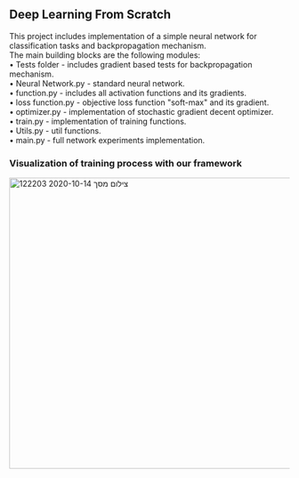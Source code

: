## Deep Learning From Scratch
This project includes implementation of a simple neural network for classification tasks and backpropagation mechanism.<br />
The main building blocks are the following modules:<br />
• Tests folder - includes gradient based tests for backpropagation mechanism.<br />
• Neural Network.py - standard neural network.<br />
• function.py - includes all activation functions and its gradients.<br />
• loss function.py - objective loss function "soft-max" and its gradient.<br />
• optimizer.py - implementation of stochastic gradient decent optimizer.<br />
• train.py - implementation of training functions.<br />
• Utils.py - util functions.<br />
• main.py - full network experiments implementation.<br />

### Visualization of training process with our framework
<img width="523" alt="צילום מסך 2020-10-14 122203" src="https://user-images.githubusercontent.com/17856801/95970066-2eac9b80-0e18-11eb-86ce-bcbcaaf9577e.png">


